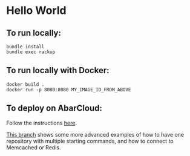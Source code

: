 # Hello World

## To run locally:

```
bundle install
bundle exec rackup
```


## To run locally with Docker:

```
docker build .
docker run -p 8080:8080 MY_IMAGE_ID_FROM_ABOVE
```


## To deploy on AbarCloud:

Follow the instructions [here](https://docs.abarcloud.com).

[This branch](https://github.com/abarcloud/hello_world/tree/advanced) shows some more advanced examples of how to have one repository with multiple starting commands, and how to connect to Memcached or Redis.


